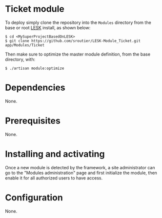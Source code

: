 # Ticket module

To deploy simply clone the repository into the ```Modules``` directory from the base or root [LESK](https://github.com/sroutier/laravel-enterprise-starter-kit) install, as shown below:
```
$ cd <MySuperProjectBasedOnLESK>
$ git clone https://github.com/sroutier/LESK-Module_Ticket.git app/Modules/Ticket
```

Then make sure to optimize the master module definition, from the base directory, with:
```
$ ./artisan module:optimize
```

# Dependencies
None. 

# Prerequisites
None.

# Installing and activating
Once a new module is detected by the framework, a site administrator can go to the "Modules administration" page 
and first initialize the module, then enable it for all authorized users to have access.

# Configuration
None.
